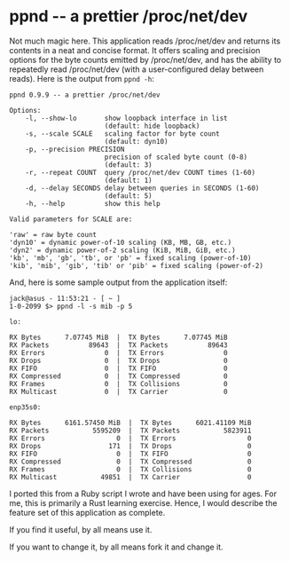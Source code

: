 # ppnd -- a prettier /proc/net/dev

Not much magic here. This application reads /proc/net/dev and returns its contents in a neat and concise format. It offers scaling and precision options for the
byte counts emitted by /proc/net/dev, and has the ability to repeatedly read /proc/net/dev (with a user-configured delay between reads). Here is the output from `ppnd -h`:
```
ppnd 0.9.9 -- a prettier /proc/net/dev

Options:
    -l, --show-lo       show loopback interface in list
                        (default: hide loopback)
    -s, --scale SCALE   scaling factor for byte count
                        (default: dyn10)
    -p, --precision PRECISION
                        precision of scaled byte count (0-8)
                        (default: 3)
    -r, --repeat COUNT  query /proc/net/dev COUNT times (1-60)
                        (default: 1)
    -d, --delay SECONDS delay between queries in SECONDS (1-60)
                        (default: 5)
    -h, --help          show this help

Valid parameters for SCALE are:
    
'raw' = raw byte count
'dyn10' = dynamic power-of-10 scaling (KB, MB, GB, etc.)
'dyn2' = dynamic power-of-2 scaling (KiB, MiB, GiB, etc.)
'kb', 'mb', 'gb', 'tb', or 'pb' = fixed scaling (power-of-10)
'kib', 'mib', 'gib', 'tib' or 'pib' = fixed scaling (power-of-2)
```
And, here is some sample output from the application itself:
```
jack@asus - 11:53:21 - [ ~ ]
1-0-2099 $> ppnd -l -s mib -p 5

lo:

RX Bytes      7.07745 MiB  |  TX Bytes      7.07745 MiB
RX Packets          89643  |  TX Packets          89643
RX Errors               0  |  TX Errors               0
RX Drops                0  |  TX Drops                0
RX FIFO                 0  |  TX FIFO                 0
RX Compressed           0  |  TX Compressed           0
RX Frames               0  |  TX Collisions           0
RX Multicast            0  |  TX Carrier              0

enp35s0:

RX Bytes      6161.57450 MiB  |  TX Bytes      6021.41109 MiB
RX Packets           5595209  |  TX Packets           5823911
RX Errors                  0  |  TX Errors                  0
RX Drops                 171  |  TX Drops                   0
RX FIFO                    0  |  TX FIFO                    0
RX Compressed              0  |  TX Compressed              0
RX Frames                  0  |  TX Collisions              0
RX Multicast           49851  |  TX Carrier                 0
```
I ported this from a Ruby script I wrote and have been using for ages. For me, this is primarily a Rust learning exercise. Hence, I would describe the feature set of this application as complete.

If you find it useful, by all means use it.

If you want to change it, by all means fork it and change it.

